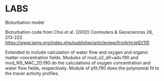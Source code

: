# LABS
Bioturbation model 

Bioturbation code from Choi et al. (2002) Conmuters &amp; Geosciences 28, 213-222
https://www.iamg.org/index.php/publisher/articleview/frmArticleID/115

Extended to include calculation of water flow and oxygen and organic matter concentration fields. 
Modules of mod_o2_dif+adv.f90 and mod_NS_MAC_2D.f90 do the calculations of oxygen concentration and water flow fields, respectively. 
Module of pfit.f90 does the polynomial fit to the tracer activity profiles. 
